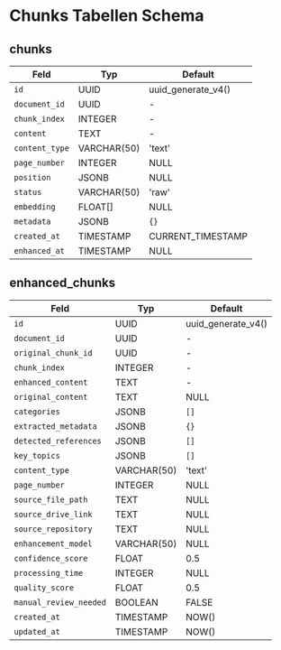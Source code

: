 # Chunks Tabellen Schema

## **chunks**

| Feld | Typ | Default |
|------|-----|---------|
| `id` | UUID | uuid_generate_v4() |
| `document_id` | UUID | - |
| `chunk_index` | INTEGER | - |
| `content` | TEXT | - |
| `content_type` | VARCHAR(50) | 'text' |
| `page_number` | INTEGER | NULL |
| `position` | JSONB | NULL |
| `status` | VARCHAR(50) | 'raw' |
| `embedding` | FLOAT[] | NULL |
| `metadata` | JSONB | `{}` |
| `created_at` | TIMESTAMP | CURRENT_TIMESTAMP |
| `enhanced_at` | TIMESTAMP | NULL |

## **enhanced_chunks**

| Feld | Typ | Default |
|------|-----|---------|
| `id` | UUID | uuid_generate_v4() |
| `document_id` | UUID | - |
| `original_chunk_id` | UUID | - |
| `chunk_index` | INTEGER | - |
| `enhanced_content` | TEXT | - |
| `original_content` | TEXT | NULL |
| `categories` | JSONB | `[]` |
| `extracted_metadata` | JSONB | `{}` |
| `detected_references` | JSONB | `[]` |
| `key_topics` | JSONB | `[]` |
| `content_type` | VARCHAR(50) | 'text' |
| `page_number` | INTEGER | NULL |
| `source_file_path` | TEXT | NULL |
| `source_drive_link` | TEXT | NULL |
| `source_repository` | TEXT | NULL |
| `enhancement_model` | VARCHAR(50) | NULL |
| `confidence_score` | FLOAT | 0.5 |
| `processing_time` | INTEGER | NULL |
| `quality_score` | FLOAT | 0.5 |
| `manual_review_needed` | BOOLEAN | FALSE |
| `created_at` | TIMESTAMP | NOW() |
| `updated_at` | TIMESTAMP | NOW() |
